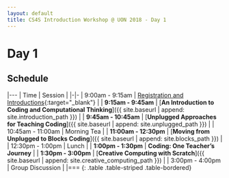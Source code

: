 ```yaml
---
layout: default
title: CS4S Introduction Workshop @ UON 2018 - Day 1
---
```


# Day 1

## Schedule

|---
| Time | Session | 
|-|-
| 9:00am - 9:15am | [Registration and Introductions](https://www.surveymonkey.com/r/intro-2018){:target="_blank"} |
| **9:15am - 9:45am** | [**An Introduction to Coding and Computational Thinking**]({{ site.baseurl | append: site.introduction_path }}) |
| **9:45am - 10:45am** | [**Unplugged Approaches for Teaching Coding**]({{ site.baseurl | append: site.unplugged_path }}) |
| 10:45am - 11:00am | Morning Tea |
| **11:00am - 12:30pm** | [**Moving from Unplugged to Blocks Coding**]({{ site.baseurl | append: site.blocks_path }}) |
| 12:30pm - 1:00pm | Lunch |
| **1:00pm - 1:30pm** |	**Coding: One Teacher’s Journey** | 
| **1:30pm - 3:00pm** | [**Creative Computing with Scratch**]({{ site.baseurl | append: site.creative_computing_path }})  |
| 3:00pm - 4:00pm | Group Discussion |
|===
{: .table .table-striped .table-bordered}
